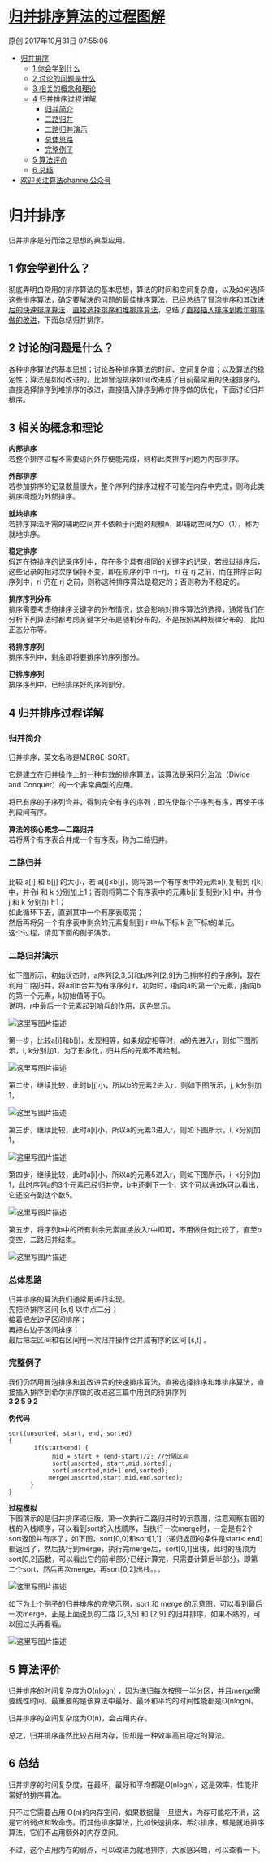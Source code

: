 # [归并排序算法的过程图解](http://blog.csdn.net/daigualu/article/details/78399168)

 原创  2017年10月31日 07:55:06


* [归并排序][5]
    * [1 你会学到什么][6]
    * [2 讨论的问题是什么][7]
    * [3 相关的概念和理论][8]
    * [4 归并排序过程详解][9]
        * [归并简介][10]
        * [二路归并][11]
        * [二路归并演示][12]
        * [总体思路][13]
        * [完整例子][14]
    * [5 算法评价][15]
    * [6 总结][16]
* [欢迎关注算法channel公众号][17]

# 归并排序

归并排序是分而治之思想的典型应用。

## 1 你会学到什么？

彻底弄明白常用的排序算法的基本思想，算法的时间和空间复杂度，以及如何选择这些排序算法，确定要解决的问题的最佳排序算法，已经总结了[冒泡排序和其改进后的快速排序算法][18]，[直接选择排序和堆排序算法][19]，总结了[直接插入排序到希尔排序做的改进][20]，下面总结归并排序。

## 2 讨论的问题是什么？

各种排序算法的基本思想；讨论各种排序算法的时间、空间复杂度；以及算法的稳定性；算法是如何改进的，比如冒泡排序如何改进成了目前最常用的快速排序的，直接选择排序到堆排序的改进，直接插入排序到希尔排序做的优化，下面讨论归并排序。

## 3 相关的概念和理论

**内部排序**  
若整个排序过程不需要访问外存便能完成，则称此类排序问题为内部排序。

**外部排序**  
若参加排序的记录数量很大，整个序列的排序过程不可能在内存中完成，则称此类排序问题为外部排序。

**就地排序**  
若排序算法所需的辅助空间并不依赖于问题的规模n，即辅助空间为O（1），称为就地排序。

**稳定排序**  
假定在待排序的记录序列中，存在多个具有相同的关键字的记录，若经过排序后，这些记录的相对次序保持不变，即在原序列中 ri=rj， ri 在 rj 之前，而在排序后的序列中，ri 仍在 rj 之前，则称这种排序算法是稳定的；否则称为不稳定的。

**排序序列分布**  
排序需要考虑待排序关键字的分布情况，这会影响对排序算法的选择，通常我们在分析下列算法时都考虑关键字分布是随机分布的，不是按照某种规律分布的，比如正态分布等。

**待排序序列**  
排序序列中，剩余即将要排序的序列部分。

**已排序序列**  
排序序列中，已经排序好的序列部分。

## 4 归并排序过程详解

### 归并简介

归并排序，英文名称是MERGE-SORT。

它是建立在归并操作上的一种有效的排序算法，该算法是采用分治法（Divide and Conquer）的一个非常典型的应用。

将已有序的子序列合并，得到完全有序的序列；即先使每个子序列有序，再使子序列段间有序。

**算法的核心概念—二路归并**  
若将两个有序表合并成一个有序表，称为二路归并。

### 二路归并

比较 a[i] 和 b[j] 的大小，若 a[i]≤b[j]，则将第一个有序表中的元素a[i]复制到 r[k] 中，并令i 和 k 分别加上1；否则将第二个有序表中的元素b[j]复制到r[k] 中，并令 j 和 k 分别加上1；   
如此循环下去，直到其中一个有序表取完；   
然后再将另一个有序表中剩余的元素复制到 r 中从下标 k 到下标t的单元。   
这个过程，请见下面的例子演示。

### 二路归并演示

如下图所示，初始状态时，a序列[2,3,5]和b序列[2,9]为已排序好的子序列，现在利用二路归并，将a和b合并为有序序列 r，初始时，i指向a的第一个元素，j指向b的第一个元素，k初始值等于0。   
说明，r中最后一个元素起到哨兵的作用，灰色显示。 

  
![这里写图片描述][21]

第一步，比较a[i]和b[j]，发现相等，如果规定相等时，a的先进入r，则如下图所示，i, k分别加1，为了形象化，归并后的元素不再绘制。 

  
![这里写图片描述][22]

第二步，继续比较，此时b[j]小，所以b的元素2进入r，则如下图所示，j, k分别加1， 

  
![这里写图片描述][23]

第三步，继续比较，此时a[i]小，所以a的元素3进入r，则如下图所示，i, k分别加1，

  
![这里写图片描述][24]

第四步，继续比较，此时a[i]小，所以a的元素5进入r，则如下图所示，i, k分别加1，此时序列a的3个元素已经归并完，b中还剩下一个，这个可以通过k可以看出，它还没有到达个数5。 

  
![这里写图片描述][25]

第五步，将序列b中的所有剩余元素直接放入r中即可，不用做任何比较了，直至b变空，二路归并结束。 

  
![这里写图片描述][26]

### 总体思路

归并排序的算法我们通常用递归实现。   
先把待排序区间 [s,t] 以中点二分；   
接着把左边子区间排序；   
再把右边子区间排序；   
最后把左区间和右区间用一次归并操作合并成有序的区间 [s,t] 。

### 完整例子

我们仍然用冒泡排序和其改进后的快速排序算法，直接选择排序和堆排序算法，直接插入排序到希尔排序做的改进这三篇中用到的待排序列   
**3 2 5 9 2**

**伪代码**

    sort(unsorted, start, end, sorted)
    {
           if(start<end) {
                mid = start + (end-start)/2; //分隔区间
                sort(unsorted, start,mid,sorted); 
                sort(unsorted,mid+1,end,sorted);
               merge(unsorted,start,mid,end,sorted);
          }
    }


**过程模拟**  
下图演示的是归并排序递归版，第一次执行二路归并时的示意图，注意观察右图的栈的入栈顺序，可以看到sort的入栈顺序，当执行一次merge时，一定是有2个sort返回并有序了，如下图，sort[0,0]和sort[1,1]（递归返回的条件是start< end）都返回了，然后执行到merge，执行完merge后，sort[0,1]出栈，此时的栈顶为sort[0,2]函数，可以看出它的前半部分已经计算完，只需要计算后半部分，即第二个sort，然后再次merge，再sort[0,2]出栈。。。

  
![这里写图片描述][27]

如下为上个例子的归并排序的完整示例，sort 和 merge 的示意图，可以看到最后一次merge，正是上面说到的二路 [2,3,5] 和 [2,9] 的归并排序，如果不熟的，可以回过头再看看。

  
![这里写图片描述][28]

## 5 算法评价

归并排序的时间复杂度为O(nlogn) ，因为递归每次按照一半分区，并且merge需要线性时间。最重要的是该算法中最好、最坏和平均的时间性能都是O(nlogn)。

归并排序的空间复杂度为O(n)，会占用内存。

总之，归并排序虽然比较占用内存，但却是一种效率高且稳定的算法。

## 6 总结

归并排序的时间复杂度，在最坏，最好和平均都是O(nlogn)，这是效率，性能非常好的排序算法。

只不过它需要占用 O(n)的内存空间，如果数据量一旦很大，内存可能吃不消，这是它的弱点和致命伤。而其他排序算法，比如快速排序，希尔排序，都是就地排序算法，它们不占用额外的内存空间。

不过，这个占用内存的弱点，可以改进为就地排序，大家感兴趣，可以查看一下。


[5]: #归并排序
[6]: #1-你会学到什么
[7]: #2-讨论的问题是什么
[8]: #3-相关的概念和理论
[9]: #4-归并排序过程详解
[10]: #归并简介
[11]: #二路归并
[12]: #二路归并演示
[13]: #总体思路
[14]: #完整例子
[15]: #5-算法评价
[16]: #6-总结
[17]: #欢迎关注算法channel公众号
[18]: http://blog.csdn.net/daigualu/article/details/78372376
[19]: http://blog.csdn.net/daigualu/article/details/78382507
[20]: http://blog.csdn.net/daigualu/article/details/78389790
[21]: ./img/20171031075523977.png
[22]: ./img/20171031075541205.png
[23]: ./img/20171031075602506.png
[24]: ./img/20171031075616343.png
[25]: ./img/20171031075630528.png
[26]: ./img/20171031075702002.png
[27]: ./img/20171031075901288.png
[28]: ./img/20171031075937525.png